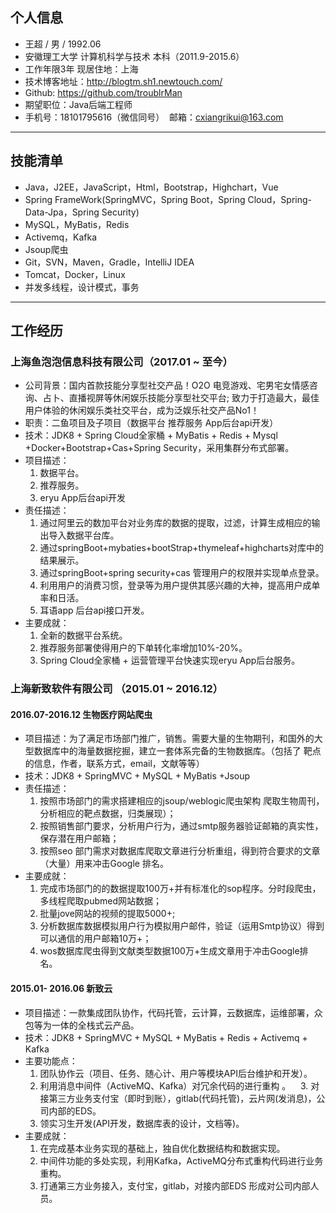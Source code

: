 ## 个人信息

- 王超 / 男 / 1992.06
- 安徽理工大学 计算机科学与技术 本科（2011.9-2015.6）
- 工作年限3年  现居住地：上海 
- 技术博客地址：http://blogtm.sh1.newtouch.com/
- Github: https://github.com/troublrMan
- 期望职位：Java后端工程师
- 手机号：18101795616（微信同号）  邮箱：cxiangrikui@163.com
----
## 技能清单
- Java，J2EE，JavaScript，Html，Bootstrap，Highchart，Vue
- Spring FrameWork(SpringMVC，Spring Boot，Spring Cloud，Spring-Data-Jpa，Spring Security)
- MySQL，MyBatis，Redis
- Activemq，Kafka
- Jsoup爬虫
- Git，SVN，Maven，Gradle，IntelliJ IDEA
- Tomcat，Docker，Linux
- 并发多线程，设计模式，事务
----
## 工作经历
### 上海鱼泡泡信息科技有限公司（2017.01 ~ 至今）
- 公司背景：国内首款技能分享型社交产品！O2O 电竞游戏、宅男宅女情感咨询、占卜、直播视屏等休闲娱乐技能分享型社交平台;
  致力于打造最大，最佳用户体验的休闲娱乐类社交平台，成为泛娱乐社交产品No1！
- 职责：二鱼项目及子项目（数据平台 推荐服务 App后台api开发）
- 技术：JDK8 + Spring Cloud全家桶 + MyBatis + Redis + Mysql +Docker+Bootstrap+Cas+Spring Security，采用集群分布式部署。
- 项目描述：
    1. 数据平台。
    2. 推荐服务。
    3. eryu App后台api开发
- 责任描述：
    1. 通过阿里云的数加平台对业务库的数据的提取，过滤，计算生成相应的输出导入数据平台库。
    2. 通过springBoot+mybaties+bootStrap+thymeleaf+highcharts对库中的结果展示。
    3. 通过springBoot+spring security+cas 管理用户的权限并实现单点登录。
    4. 利用用户的消费习惯，登录等为用户提供其感兴趣的大神，提高用户成单率和日活。
    5. 耳语app 后台api接口开发。
- 主要成就：
    1. 全新的数据平台系统。
    2. 推荐服务部署使得用户的下单转化率增加10%-20%。
    3. Spring Cloud全家桶 + 运营管理平台快速实现eryu App后台服务。


### 上海新致软件有限公司 （2015.01 ~ 2016.12）
 #### 2016.07-2016.12 生物医疗网站爬虫
- 项目描述：为了满足市场部门推广，销售。需要大量的生物期刊，和国外的大型数据库中的海量数据挖掘，建立一套体系完备的生物数据库。（包括了   靶点的信息，作者，联系方式，email，文献等等）
- 技术：JDK8 + SpringMVC + MySQL + MyBatis +Jsoup
- 责任描述：
    1. 按照市场部门的需求搭建相应的jsoup/weblogic爬虫架构 爬取生物周刊，分析相应的靶点数据，归类展现）；
    2. 按照销售部门要求，分析用户行为，通过smtp服务器验证邮箱的真实性，保存潜在用户邮箱；
    3. 按照seo 部门需求对数据库爬取文章进行分析重组，得到符合要求的文章（大量）用来冲击Google 排名。   
- 主要成就：
    1. 完成市场部门的的数据提取100万+并有标准化的sop程序。分时段爬虫，多线程爬取pubmed网站数据；
    2. 批量jove网站的视频的提取5000+;
    3. 分析数据库数据模拟用户行为模拟用户邮件，验证（运用Smtp协议）得到可以通信的用户邮箱10万+；
    4. wos数据库爬虫得到文献类型数据100万+生成文章用于冲击Google排名。
   
 #### 2015.01- 2016.06 新致云
- 项目描述：一款集成团队协作，代码托管，云计算，云数据库，运维部署，众包等为一体的全栈式云产品。
- 技术：JDK8 + SpringMVC + MySQL + MyBatis + Redis + Activemq + Kafka
- 主要功能点：
    1. 团队协作云（项目、任务、随心计、用户等模块API后台维护和开发）。
    2. 利用消息中间件（ActiveMQ、Kafka）对冗余代码的进行重构 。
    3. 对接第三方业务支付宝（即时到账），gitlab(代码托管)，云片网(发消息)，公司内部的EDS。
    4. 领实习生开发(API开发，数据库表的设计，文档等)。
- 主要成就：
    1. 在完成基本业务实现的基础上，独自优化数据结构和数据实现。
    2. 中间件功能的多处实现，利用Kafka，ActiveMQ分布式重构代码进行业务重构。
    3. 打通第三方业务接入，支付宝，gitlab，对接内部EDS 形成对公司内部人员。
